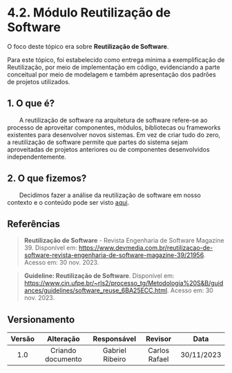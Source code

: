 # 4.2. Módulo Reutilização de Software


O foco deste tópico era sobre **Reutilização de Software**.

Para este tópico, foi estabelecido como entrega mínima a exemplificação de Reutilização, por meio de implementação em código, evidenciando a parte conceitual por meio de modelagem e também apresentação dos padrões de projetos utilizados.


## 1. O que é?

&emsp;&emsp;A reutilização de software na arquitetura de software refere-se ao processo de aproveitar componentes, módulos, bibliotecas ou frameworks existentes para desenvolver novos sistemas. Em vez de criar tudo do zero, a reutilização de software permite que partes do sistema sejam aproveitadas de projetos anteriores ou de componentes desenvolvidos independentemente.

## 2. O que fizemos?

&emsp;&emsp;Decidimos fazer a análise da reutilização de software em nosso contexto e o conteúdo pode ser visto [aqui](ArquiteturaReutilizacao/4.2.1Reutilizacao.md).

## Referências

> **Reutilização de Software** - Revista Engenharia de Software Magazine 39. Disponível em: https://www.devmedia.com.br/reutilizacao-de-software-revista-engenharia-de-software-magazine-39/21956. Acesso em: 30 nov. 2023.

> **Guideline: Reutilização de Software**. Disponível em: https://www.cin.ufpe.br/~rls2/processo_tg/Metodologia%20S&B/guidances/guidelines/software_reuse_6BA25ECC.html. Acesso em: 30 nov. 2023.

## Versionamento

| Versão |     Alteração     |  Responsável  | Revisor | Data  |
| :----: | :---------------: | :-----------: | :-----: | :---: |
|  1.0   | Criando documento | Gabriel Ribeiro | Carlos Rafael | 30/11/2023 |

